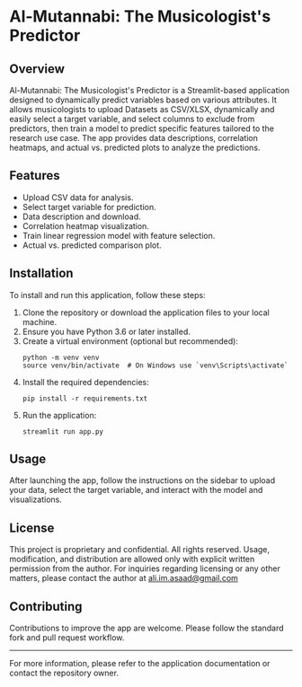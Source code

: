 # Al-Mutannabi: The Musicologist's Predictor

## Overview
Al-Mutannabi: The Musicologist's Predictor is a Streamlit-based application designed to dynamically predict variables based on various attributes. It allows musicologists to upload Datasets as CSV/XLSX, dynamically and easily select a target variable, and select columns to exclude from predictors, then train a model to predict specific features tailored to the research use case. The app provides data descriptions, correlation heatmaps, and actual vs. predicted plots to analyze the predictions.

## Features
- Upload CSV data for analysis.
- Select target variable for prediction.
- Data description and download.
- Correlation heatmap visualization.
- Train linear regression model with feature selection.
- Actual vs. predicted comparison plot.

## Installation
To install and run this application, follow these steps:

1. Clone the repository or download the application files to your local machine.
2. Ensure you have Python 3.6 or later installed.
3. Create a virtual environment (optional but recommended):
   ```
   python -m venv venv
   source venv/bin/activate  # On Windows use `venv\Scripts\activate`
   ```
4. Install the required dependencies:
   ```
   pip install -r requirements.txt
   ```
5. Run the application:
   ```
   streamlit run app.py
   ```

## Usage
After launching the app, follow the instructions on the sidebar to upload your data, select the target variable, and interact with the model and visualizations.

## License
This project is proprietary and confidential. All rights reserved. Usage, modification, and distribution are allowed only with explicit written permission from the author. For inquiries regarding licensing or any other matters, please contact the author at ali.im.asaad@gmail.com

## Contributing
Contributions to improve the app are welcome. Please follow the standard fork and pull request workflow.

---

For more information, please refer to the application documentation or contact the repository owner.

